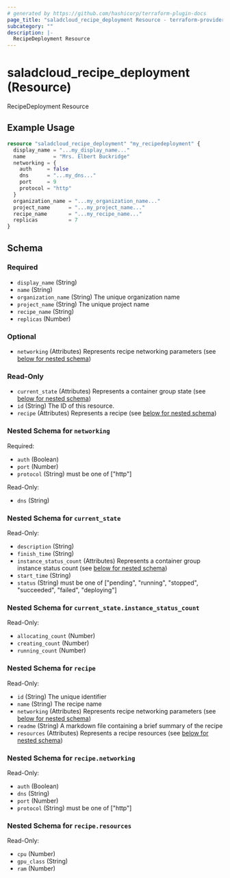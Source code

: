 ```yaml
---
# generated by https://github.com/hashicorp/terraform-plugin-docs
page_title: "saladcloud_recipe_deployment Resource - terraform-provider-saladcloud"
subcategory: ""
description: |-
  RecipeDeployment Resource
---
```


# saladcloud_recipe_deployment (Resource)

RecipeDeployment Resource

## Example Usage

```terraform
resource "saladcloud_recipe_deployment" "my_recipedeployment" {
  display_name = "...my_display_name..."
  name         = "Mrs. Elbert Buckridge"
  networking = {
    auth     = false
    dns      = "...my_dns..."
    port     = 9
    protocol = "http"
  }
  organization_name = "...my_organization_name..."
  project_name      = "...my_project_name..."
  recipe_name       = "...my_recipe_name..."
  replicas          = 7
}
```

<!-- schema generated by tfplugindocs -->
## Schema

### Required

- `display_name` (String)
- `name` (String)
- `organization_name` (String) The unique organization name
- `project_name` (String) The unique project name
- `recipe_name` (String)
- `replicas` (Number)

### Optional

- `networking` (Attributes) Represents recipe networking parameters (see [below for nested schema](#nestedatt--networking))

### Read-Only

- `current_state` (Attributes) Represents a container group state (see [below for nested schema](#nestedatt--current_state))
- `id` (String) The ID of this resource.
- `recipe` (Attributes) Represents a recipe (see [below for nested schema](#nestedatt--recipe))

<a id="nestedatt--networking"></a>
### Nested Schema for `networking`

Required:

- `auth` (Boolean)
- `port` (Number)
- `protocol` (String) must be one of ["http"]

Read-Only:

- `dns` (String)


<a id="nestedatt--current_state"></a>
### Nested Schema for `current_state`

Read-Only:

- `description` (String)
- `finish_time` (String)
- `instance_status_count` (Attributes) Represents a container group instance status count (see [below for nested schema](#nestedatt--current_state--instance_status_count))
- `start_time` (String)
- `status` (String) must be one of ["pending", "running", "stopped", "succeeded", "failed", "deploying"]

<a id="nestedatt--current_state--instance_status_count"></a>
### Nested Schema for `current_state.instance_status_count`

Read-Only:

- `allocating_count` (Number)
- `creating_count` (Number)
- `running_count` (Number)



<a id="nestedatt--recipe"></a>
### Nested Schema for `recipe`

Read-Only:

- `id` (String) The unique identifier
- `name` (String) The recipe name
- `networking` (Attributes) Represents recipe networking parameters (see [below for nested schema](#nestedatt--recipe--networking))
- `readme` (String) A markdown file containing a brief summary of the recipe
- `resources` (Attributes) Represents a recipe resources (see [below for nested schema](#nestedatt--recipe--resources))

<a id="nestedatt--recipe--networking"></a>
### Nested Schema for `recipe.networking`

Read-Only:

- `auth` (Boolean)
- `dns` (String)
- `port` (Number)
- `protocol` (String) must be one of ["http"]


<a id="nestedatt--recipe--resources"></a>
### Nested Schema for `recipe.resources`

Read-Only:

- `cpu` (Number)
- `gpu_class` (String)
- `ram` (Number)



